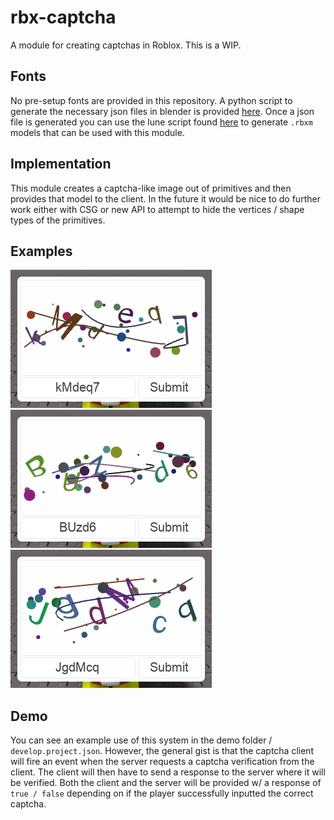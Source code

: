 # rbx-captcha
A module for creating captchas in Roblox. This is a WIP.

## Fonts

No pre-setup fonts are provided in this repository. A python script to generate the necessary json files in blender is provided [here](lune/convertfont.py). Once a json file is generated you can use the lune script found [here](lune/pkgfont.luau) to generate `.rbxm` models that can be used with this module.

## Implementation

This module creates a captcha-like image out of primitives and then provides that model to the client. In the future it would be nice to do further work either with CSG or new API to attempt to hide the vertices / shape types of the primitives.

## Examples

![captcha1](imgs/captcha1.png)
![captcha2](imgs/captcha2.png)
![captcha2](imgs/captcha3.png)

## Demo

You can see an example use of this system in the demo folder / `develop.project.json`. However, the general gist is that the captcha client will fire an event when the server requests a captcha verification from the client. The client will then have to send a response to the server where it will be verified. Both the client and the server will be provided w/ a response of `true / false` depending on if the player successfully inputted the correct captcha.